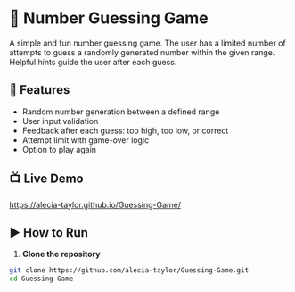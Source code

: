 # 🎯 Number Guessing Game

A simple and fun number guessing game. The user has a limited number of attempts to guess a randomly generated number within the given range. Helpful hints guide the user after each guess.

## 🚀 Features

- Random number generation between a defined range
- User input validation
- Feedback after each guess: too high, too low, or correct
- Attempt limit with game-over logic
- Option to play again

## 📺 Live Demo

https://alecia-taylor.github.io/Guessing-Game/

## ▶️ How to Run

1. **Clone the repository**

```bash
git clone https://github.com/alecia-taylor/Guessing-Game.git
cd Guessing-Game
